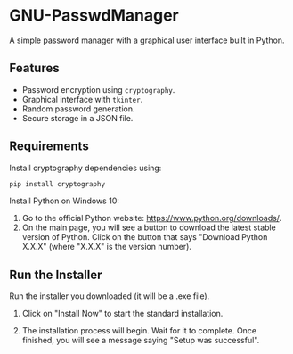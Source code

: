 # GNU-PasswdManager
A simple password manager with a graphical user interface built in Python.

## Features
- Password encryption using `cryptography`.
- Graphical interface with `tkinter`.
- Random password generation.
- Secure storage in a JSON file.

## Requirements
Install cryptography dependencies using:
```bash
pip install cryptography
```
Install Python on Windows 10:
1. Go to the official Python website: https://www.python.org/downloads/.
2. On the main page, you will see a button to download the latest stable version of Python. Click on the button that says "Download Python X.X.X" (where "X.X.X" is the version number).

## Run the Installer

Run the installer you downloaded (it will be a .exe file).
    
  1. Click on "Install Now" to start the standard installation.

  2. The installation process will begin. Wait for it to complete. Once finished, you will see a message saying "Setup was successful".
